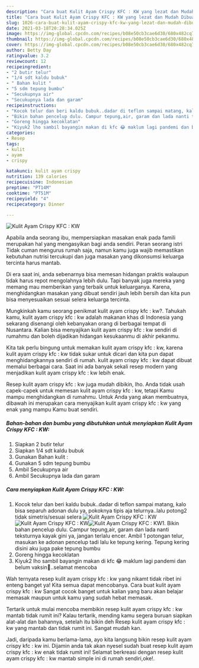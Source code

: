 ```yaml
---
description: "Cara buat Kulit Ayam Crispy KFC : KW yang lezat dan Mudah Dibuat"
title: "Cara buat Kulit Ayam Crispy KFC : KW yang lezat dan Mudah Dibuat"
slug: 1026-cara-buat-kulit-ayam-crispy-kfc-kw-yang-lezat-dan-mudah-dibuat
date: 2021-03-18T20:28:34.025Z
image: https://img-global.cpcdn.com/recipes/b08e50cb3cae6d30/680x482cq70/kulit-ayam-crispy-kfc-kw-foto-resep-utama.jpg
thumbnail: https://img-global.cpcdn.com/recipes/b08e50cb3cae6d30/680x482cq70/kulit-ayam-crispy-kfc-kw-foto-resep-utama.jpg
cover: https://img-global.cpcdn.com/recipes/b08e50cb3cae6d30/680x482cq70/kulit-ayam-crispy-kfc-kw-foto-resep-utama.jpg
author: Betty Day
ratingvalue: 3.2
reviewcount: 12
recipeingredient:
- "2 butir telur"
- "1/4 sdt kaldu bubuk"
- " Bahan kulit "
- "5 sdm tepung bumbu"
- "Secukupnya air"
- "Secukupnya lada dan garam"
recipeinstructions:
- "Kocok telur dan beri kaldu bubuk..dadar di teflon sampai matang, kalo bisa separuh adonan dulu ya, pokoknya tipis aja telurnya..lalu potong2 tidak simetris/sesuai selera"
- "Bikin bahan pencelup dulu. Campur tepung,air, garam dan lada nanti teksturnya kayak gini ya, jangan terlalu encer. Ambil 1 potongan telur, masukan ke adonan pencelup tadi lalu ke tepung kering. Tepung kering disini aku juga pake tepung bumbu"
- "Goreng hingga kecoklatan"
- "Kiyuk2 lho sambil bayangin makan di kfc 😂 maklum lagi pandemi dan belum vaksin🤭..selamat mencoba"
categories:
- Resep
tags:
- kulit
- ayam
- crispy

katakunci: kulit ayam crispy 
nutrition: 139 calories
recipecuisine: Indonesian
preptime: "PT14M"
cooktime: "PT51M"
recipeyield: "4"
recipecategory: Dinner

---
```



![Kulit Ayam Crispy KFC : KW](https://img-global.cpcdn.com/recipes/b08e50cb3cae6d30/680x482cq70/kulit-ayam-crispy-kfc-kw-foto-resep-utama.jpg)

Apabila anda seorang ibu, mempersiapkan masakan enak pada famili merupakan hal yang mengasyikan bagi anda sendiri. Peran seorang istri Tidak cuman mengurus rumah saja, namun kamu juga wajib memastikan kebutuhan nutrisi tercukupi dan juga masakan yang dikonsumsi keluarga tercinta harus mantab.

Di era  saat ini, anda sebenarnya bisa memesan hidangan praktis walaupun tidak harus repot mengolahnya lebih dulu. Tapi banyak juga mereka yang memang mau memberikan yang terbaik untuk keluarganya. Karena, menghidangkan masakan yang dibuat sendiri jauh lebih bersih dan kita pun bisa menyesuaikan sesuai selera keluarga tercinta. 



Mungkinkah kamu seorang penikmat kulit ayam crispy kfc : kw?. Tahukah kamu, kulit ayam crispy kfc : kw adalah makanan khas di Indonesia yang sekarang disenangi oleh kebanyakan orang di berbagai tempat di Nusantara. Kalian bisa menyajikan kulit ayam crispy kfc : kw sendiri di rumahmu dan boleh dijadikan hidangan kesukaanmu di akhir pekanmu.

Kita tak perlu bingung untuk memakan kulit ayam crispy kfc : kw, karena kulit ayam crispy kfc : kw tidak sukar untuk dicari dan kita pun dapat menghidangkannya sendiri di rumah. kulit ayam crispy kfc : kw dapat dibuat memalui berbagai cara. Saat ini ada banyak sekali resep modern yang menjadikan kulit ayam crispy kfc : kw lebih enak.

Resep kulit ayam crispy kfc : kw juga mudah dibikin, lho. Anda tidak usah capek-capek untuk memesan kulit ayam crispy kfc : kw, tetapi Kamu mampu menghidangkan di rumahmu. Untuk Anda yang akan membuatnya, dibawah ini merupakan cara menyajikan kulit ayam crispy kfc : kw yang enak yang mampu Kamu buat sendiri.

<!--inarticleads1-->

##### Bahan-bahan dan bumbu yang dibutuhkan untuk menyiapkan Kulit Ayam Crispy KFC : KW:

1. Siapkan 2 butir telur
1. Siapkan 1/4 sdt kaldu bubuk
1. Gunakan  Bahan kulit :
1. Gunakan 5 sdm tepung bumbu
1. Ambil Secukupnya air
1. Ambil Secukupnya lada dan garam




<!--inarticleads2-->

##### Cara menyiapkan Kulit Ayam Crispy KFC : KW:

1. Kocok telur dan beri kaldu bubuk..dadar di teflon sampai matang, kalo bisa separuh adonan dulu ya, pokoknya tipis aja telurnya..lalu potong2 tidak simetris/sesuai selera
<img src="https://img-global.cpcdn.com/steps/75b87d19e5415b35/160x128cq70/kulit-ayam-crispy-kfc-kw-langkah-memasak-1-foto.jpg" alt="Kulit Ayam Crispy KFC : KW"><img src="https://img-global.cpcdn.com/steps/76e492c2d8e5320c/160x128cq70/kulit-ayam-crispy-kfc-kw-langkah-memasak-1-foto.jpg" alt="Kulit Ayam Crispy KFC : KW"><img src="https://img-global.cpcdn.com/steps/c39e060096945c39/160x128cq70/kulit-ayam-crispy-kfc-kw-langkah-memasak-1-foto.jpg" alt="Kulit Ayam Crispy KFC : KW">1. Bikin bahan pencelup dulu. Campur tepung,air, garam dan lada nanti teksturnya kayak gini ya, jangan terlalu encer. Ambil 1 potongan telur, masukan ke adonan pencelup tadi lalu ke tepung kering. Tepung kering disini aku juga pake tepung bumbu
1. Goreng hingga kecoklatan
1. Kiyuk2 lho sambil bayangin makan di kfc 😂 maklum lagi pandemi dan belum vaksin🤭..selamat mencoba




Wah ternyata resep kulit ayam crispy kfc : kw yang nikamt tidak ribet ini enteng banget ya! Kita semua dapat mencobanya. Cara buat kulit ayam crispy kfc : kw Sangat cocok banget untuk kalian yang baru akan belajar memasak maupun untuk kamu yang sudah hebat memasak.

Tertarik untuk mulai mencoba membikin resep kulit ayam crispy kfc : kw mantab tidak rumit ini? Kalau tertarik, mending kamu segera buruan siapkan alat-alat dan bahannya, setelah itu bikin deh Resep kulit ayam crispy kfc : kw yang mantab dan tidak rumit ini. Sangat mudah kan. 

Jadi, daripada kamu berlama-lama, ayo kita langsung bikin resep kulit ayam crispy kfc : kw ini. Dijamin anda tak akan nyesel sudah buat resep kulit ayam crispy kfc : kw enak tidak rumit ini! Selamat berkreasi dengan resep kulit ayam crispy kfc : kw mantab simple ini di rumah sendiri,oke!.

